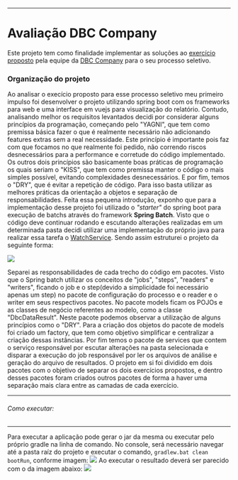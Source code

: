
___
# Avaliação DBC Company
Este projeto tem como finalidade implementar as soluções ao [exercício proposto](https://drive.google.com/file/d/1Ub6yCGiBHyZnnngWFZ-DjSQ9CruvVKqP/view?usp=sharing) pela equipe da [DBC Company](https://www.dbccompany.com.br/) para o seu processo seletivo.


### Organização do projeto

Ao analisar o execício proposto para esse processo seletivo meu primeiro impulso foi desenvolver o projeto utilizando spring boot com os frameworks para web e uma interface em vuejs para visualização do relatório. Contudo, analisando melhor os requisitos levantados decidi por considerar alguns princípios da programação, começando pelo "YAGNI", que tem como premissa básica fazer o que é realmente necessário não adicionando features extras sem a real necessidade. Este princípio é importante pois faz com que focamos no que realmente foi pedido, não correndo riscos desnecessários para a performance e corretude do código implementado. Os outros dois princípios são basicamente boas práticas de programação os quais seriam o "KISS", que tem como premissa manter o código o mais simples possível, evitando complexidades desnecessários. E por fim, temos o "DRY", que é evitar a repetição de código. Para isso basta utilizar as melhores práticas da orientação a objetos e separação de responsabilidades.
Feita essa pequena introdução, exponho que para a implementação desse projeto foi utilizado o *"starter"* do spring boot para execução de batchs através do framework **Spring Batch**. Visto que o código deve continuar rodando e escutando alterações realizadas em um determinada pasta decidi utilizar uma implementação do próprio java para realizar essa tarefa o [WatchService](https://docs.oracle.com/javase/8/docs/api/java/nio/file/WatchService.html). 
Sendo assim estruturei o projeto da seguinte forma:

![](https://i.ibb.co/XZt9Ftd/image.png)

Separei as responsabilidades de cada trecho do código em pacotes. Visto que o Spring batch utilizar os conceitos de "jobs", "steps", "readers" e "writers", ficando o job e o step(devido a simplicidade foi necessário apenas um step) no pacote de configuração do processo e o reader e o writer em seus respectivos pacotes. No pacote models ficam os POJOs e as classes de negócio referentes ao modelo, como a classe "DbcDataResult". Neste pacote podemos observar a utilização de alguns princípios como o "DRY". Para a criação dos objetos do pacote de models foi criado um factory, que tem como objetivo simplificar e centralizar a criação dessas instâncias. Por fim temos o pacote de services que contem o serviço responsável por escutar alterações na pasta selecionada e disparar a execução do job responsável por ler os arquivos de análise e geração do arquivo de resultados.
O projeto em si foi dividido em dois pacotes com o objetivo de separar os dois exercícios propostos, e dentro desses pacotes foram criados outros pacotes de forma a haver uma separação mais clara entre as camadas de cada exercício.

____
###### Como executar:
___

Para executar a aplicação pode gerar o jar da mesma ou executar pelo próprio gradle na linha de comando.  No console, será necessário navegar até a pasta raíz do projeto e executar o comando,
`gradlew.bat clean bootRun`, conforme imagem:
![](https://i.ibb.co/yFzxYKH/image.png)
Ao executar o resultado deverá ser parecido com o da imagem abaixo:
![](https://i.ibb.co/k0RrFc8/image.png)
